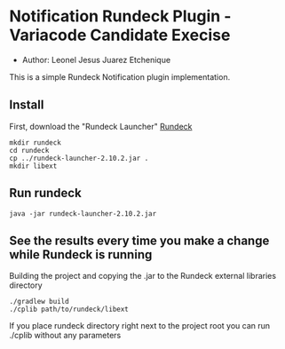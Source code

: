 # Notification Rundeck Plugin - Variacode Candidate Execise
+ Author: Leonel Jesus Juarez Etchenique

This is a simple Rundeck Notification plugin implementation.

## Install

First, download the "Rundeck Launcher" [Rundeck](http://rundeck.org/downloads.html)

    mkdir rundeck
    cd rundeck
    cp ../rundeck-launcher-2.10.2.jar .
    mkdir libext

## Run rundeck

    java -jar rundeck-launcher-2.10.2.jar

## See the results every time you make a change while Rundeck is running
Building the project and copying the .jar to the Rundeck external libraries directory
    
    ./gradlew build
    ./cplib path/to/rundeck/libext

If you place rundeck directory right next to the project root you can run ./cplib without any parameters

